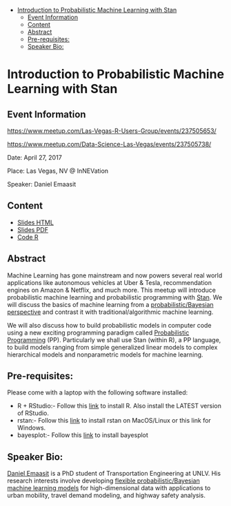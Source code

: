 -   [Introduction to Probabilistic Machine Learning with Stan](#introduction-to-probabilistic-machine-learning-with-stan)
    -   [Event Information](#event-information)
    -   [Content](#content)
    -   [Abstract](#abstract)
    -   [Pre-requisites:](#pre-requisites)
    -   [Speaker Bio:](#speaker-bio)

Introduction to Probabilistic Machine Learning with Stan
========================================================

Event Information
-----------------

<https://www.meetup.com/Las-Vegas-R-Users-Group/events/237505653/>

<https://www.meetup.com/Data-Science-Las-Vegas/events/237505738/>

Date: April 27, 2017

Place: Las Vegas, NV @ InNEVation

Speaker: Daniel Emaasit

Content
-------

-   [Slides HTML](https://github.com/Emaasit/meetups/blob/master/2017_04_27_Intro_to_PML_LV/slides/slides.html)
-   [Slides PDF](https://github.com/Emaasit/meetups/blob/master/2017_04_27_Intro_to_PML_LV/slides/slides.pdf)
-   [Code R](https://github.com/Emaasit/meetups/blob/master/2017_04_27_Intro_to_PML_LV/intro-to-pml-rstan.Rmd)

Abstract
--------

Machine Learning has gone mainstream and now powers several real world applications like autonomous vehicles at Uber & Tesla, recommendation engines on Amazon & Netflix, and much more. This meetup will introduce probabilistic machine learning and probabilistic programming with [Stan](http://mc-stan.org/). We will discuss the basics of machine learning from a [probabilistic/Bayesian perspective](http://mlg.eng.cam.ac.uk/zoubin/bayesian.html) and contrast it with traditional/algorithmic machine learning.

We will also discuss how to build probabilistic models in computer code using a new exciting programming paradigm called [Probabilistic Programming](http://probabilistic-programming.org/wiki/Home) (PP). Particularly we shall use Stan (within R), a PP language, to build models ranging from simple generalized linear models to complex hierarchical models and nonparametric models for machine learning.

Pre-requisites:
---------------

Please come with a laptop with the following software installed:

-   R + RStudio:- Follow this [link](https://www.r-project.org/) to install R. Also install the LATEST version of RStudio.
-   rstan:- Follow this [link](https://github.com/stan-dev/rstan/wiki/Installing-RStan-on-Mac-or-Linux) to install rstan on MacOS/Linux or this link for Windows.
-   bayesplot:- Follow this [link](https://github.com/stan-dev/bayesplot) to install bayesplot

Speaker Bio:
------------

[Daniel Emaasit](http://www.danielemaasit.com/) is a PhD student of Transportation Engineering at UNLV. His research interests involve developing [flexible probabilistic/Bayesian machine learning models](http://mlg.eng.cam.ac.uk/pub/topics/#np) for high-dimensional data with applications to urban mobility, travel demand modeling, and highway safety analysis.
